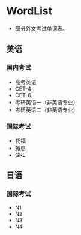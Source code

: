 # WordList

- 部分外文考试单词表。

## 英语

### 国内考试

- 高考英语
- CET-4
- CET-6
- 考研英语一（非英语专业）
- 考研英语二（非英语专业）

### 国际考试

- 托福
- 雅思
- GRE

## 日语

### 国际考试

- N1
- N2
- N3
- N4
